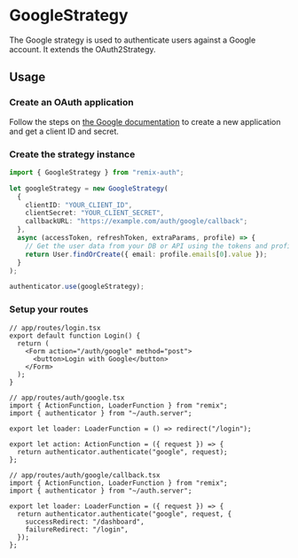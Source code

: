# GoogleStrategy

The Google strategy is used to authenticate users against a Google account. It extends the OAuth2Strategy.

## Usage

### Create an OAuth application

Follow the steps on [the Google documentation](https://developers.google.com/identity/protocols/oauth2/web-server#creatingcred) to create a new application and get a client ID and secret.

### Create the strategy instance

```ts
import { GoogleStrategy } from "remix-auth";

let googleStrategy = new GoogleStrategy(
  {
    clientID: "YOUR_CLIENT_ID",
    clientSecret: "YOUR_CLIENT_SECRET",
    callbackURL: "https://example.com/auth/google/callback";
  },
  async (accessToken, refreshToken, extraParams, profile) => {
    // Get the user data from your DB or API using the tokens and profile
    return User.findOrCreate({ email: profile.emails[0].value });
  }
);

authenticator.use(googleStrategy);
```

### Setup your routes

```tsx
// app/routes/login.tsx
export default function Login() {
  return (
    <Form action="/auth/google" method="post">
      <button>Login with Google</button>
    </Form>
  );
}
```

```tsx
// app/routes/auth/google.tsx
import { ActionFunction, LoaderFunction } from "remix";
import { authenticator } from "~/auth.server";

export let loader: LoaderFunction = () => redirect("/login");

export let action: ActionFunction = ({ request }) => {
  return authenticator.authenticate("google", request);
};
```

```tsx
// app/routes/auth/google/callback.tsx
import { ActionFunction, LoaderFunction } from "remix";
import { authenticator } from "~/auth.server";

export let loader: LoaderFunction = ({ request }) => {
  return authenticator.authenticate("google", request, {
    successRedirect: "/dashboard",
    failureRedirect: "/login",
  });
};
```
